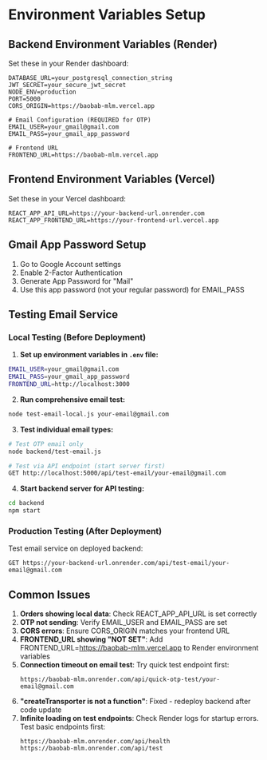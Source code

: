 # Environment Variables Setup

## Backend Environment Variables (Render)

Set these in your Render dashboard:

```
DATABASE_URL=your_postgresql_connection_string
JWT_SECRET=your_secure_jwt_secret
NODE_ENV=production
PORT=5000
CORS_ORIGIN=https://baobab-mlm.vercel.app

# Email Configuration (REQUIRED for OTP)
EMAIL_USER=your_gmail@gmail.com
EMAIL_PASS=your_gmail_app_password

# Frontend URL
FRONTEND_URL=https://baobab-mlm.vercel.app
```

## Frontend Environment Variables (Vercel)

Set these in your Vercel dashboard:

```
REACT_APP_API_URL=https://your-backend-url.onrender.com
REACT_APP_FRONTEND_URL=https://your-frontend-url.vercel.app
```

## Gmail App Password Setup

1. Go to Google Account settings
2. Enable 2-Factor Authentication
3. Generate App Password for "Mail"
4. Use this app password (not your regular password) for EMAIL_PASS

## Testing Email Service

### Local Testing (Before Deployment)

1. **Set up environment variables in `.env` file:**
```bash
EMAIL_USER=your_gmail@gmail.com
EMAIL_PASS=your_gmail_app_password
FRONTEND_URL=http://localhost:3000
```

2. **Run comprehensive email test:**
```bash
node test-email-local.js your-email@gmail.com
```

3. **Test individual email types:**
```bash
# Test OTP email only
node backend/test-email.js

# Test via API endpoint (start server first)
GET http://localhost:5000/api/test-email/your-email@gmail.com
```

4. **Start backend server for API testing:**
```bash
cd backend
npm start
```

### Production Testing (After Deployment)

Test email service on deployed backend:
```
GET https://your-backend-url.onrender.com/api/test-email/your-email@gmail.com
```

## Common Issues

1. **Orders showing local data**: Check REACT_APP_API_URL is set correctly
2. **OTP not sending**: Verify EMAIL_USER and EMAIL_PASS are set
3. **CORS errors**: Ensure CORS_ORIGIN matches your frontend URL
4. **FRONTEND_URL showing "NOT SET"**: Add FRONTEND_URL=https://baobab-mlm.vercel.app to Render environment variables
5. **Connection timeout on email test**: Try quick test endpoint first:
   ```
   https://baobab-mlm.onrender.com/api/quick-otp-test/your-email@gmail.com
   ```
6. **"createTransporter is not a function"**: Fixed - redeploy backend after code update
7. **Infinite loading on test endpoints**: Check Render logs for startup errors. Test basic endpoints first:
   ```
   https://baobab-mlm.onrender.com/api/health
   https://baobab-mlm.onrender.com/api/test
   ```